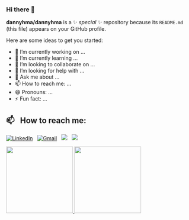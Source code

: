 ### Hi there 👋

**dannyhma/dannyhma** is a ✨ _special_ ✨ repository because its `README.md` (this file) appears on your GitHub profile.

Here are some ideas to get you started:

- 🔭 I’m currently working on ...
- 🌱 I’m currently learning ...
- 👯 I’m looking to collaborate on ...
- 🤔 I’m looking for help with ...
- 💬 Ask me about ...
- 📫 How to reach me: ...
- 😄 Pronouns: ...
- ⚡ Fun fact: ...

## 📫 &nbsp; How to reach me:

<a href="https://www.linkedin.com/in/danny-himawan-a9a63a211/" target="_blank" rel="noreferrer noopener"><img alt="LinkedIn" src="https://img.shields.io/badge/linkedin%20-%230077B5.svg?&style=flat&logo=linkedin&logoColor=white"/></a> &nbsp;
<a href="mailto:dannyhimawan@gmail.com" target="_blank" rel="noreferrer noopener"><img alt="Gmail" src="https://img.shields.io/badge/Gmail-D14836?style=flat&logo=gmail&logoColor=white"/></a> &nbsp;
<a href="https://instagram.com/dannyhimawan__" target="_blank" rel="noreferrer noopener"><img src="https://img.shields.io/badge/-@dannyhimawan__-E4405F?style=flat&logo=Instagram&logoColor=white"/></a> &nbsp;
<a href="https://www.figma.com/@dannyhma" target="_blank" rel="noreferrer noopener"><img src="https://img.shields.io/badge/-@dannyhma-E4405F?style=flat&logo=figma&logoColor=white"/></a> &nbsp;

<p align="left">
  <a href="https://github.com/dannyhma">
    <img height="180em" src="https://github-readme-stats-eight-theta.vercel.app/api?username=dannyhma&show_icons=true&theme=algolia&include_all_commits=true&count_private=true"/>
    <img height="180em" src="https://github-readme-stats-eight-theta.vercel.app/api/top-langs/?username=dannyhma&layout=compact&langs_count=8&theme=algolia"/>
  </a>
</p>
